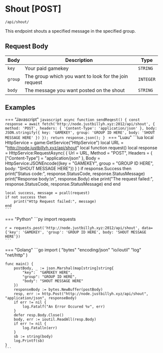 # Shout [POST]

```/api/shout/```

This endpoint shouts a specified message in the specified group.

## Request Body

| Body      | Description           | Type              |
| ----------- | ---------------------|--------------- |
| `key`       | Your paid gamekey | `STRING` | 
| `group`    | The group which you want to look for the join request | `INTEGER` | 
| `body`    | The message you want posted on the shout | `STRING` |

## Examples

=== "Javascript"
    ```javascript
    async function sendReqest() {
        const response = await fetch('http://node.justbillyh.xyz:2012/api/shout', {
            method: 'POST',
            headers: {
            'Content-Type': 'application/json'
            },
            body: JSON.stringify({ key: 'GAMEKEY', group: 'GROUP ID HERE', body: 'SHOUT MESSAGE HERE' })
        });
        return response.json();
    }
    ```
=== "Luau"
    ```lua
    local HttpService = game:GetService("HttpService")
    local URL = "http://node.justbillyh.xyz/api/shout"
    local function request()
	local response = HttpService:RequestAsync(
		{
			Url = URL, 
			Method = "POST",
			Headers = {
				["Content-Type"] = "application/json" 
			},
			Body = HttpService:JSONEncode({key = "GAMEKEY", group = "GROUP ID HERE", body: "SHOUT MESSAGE HERE"})
		}
	)
         if response.Success then
            print("Status code:", response.StatusCode, response.StatusMessage)
            print("Response body:\n", response.Body)
        else
            print("The request failed:", response.StatusCode, response.StatusMessage)
        end
    end
    
    local success, message = pcall(request)
    if not success then
        print("Http Request failed:", message)
    end
    ```
=== "Python"
    ```py
    import requests

    r = requests.post('http://node.justbillyh.xyz:2012/api/shout', data={'key': 'GAMEKEY', 'group': 'GROUP ID HERE', body: 'SHOUT MESSAGE HERE'})
    ```
=== "Golang"
    ```go
    import (
        "bytes"
        "encoding/json"
        "io/ioutil"
        "log"
        "net/http"
    )

    func main() {
        postBody, _ := json.Marshal(map[string]string{
            "key":  "GAMEKEY HERE",
            "group": "GROUP ID HERE",
            "body": "SHOUT MESSAGE HERE"
        })
        responseBody := bytes.NewBuffer(postBody)
        resp, err := http.Post("http://node.justbillyh.xyz/api/shout", "application/json", responseBody)
        if err != nil {
            log.Fatalf("An Error Occured %v", err)
        }
        defer resp.Body.Close()
        body, err := ioutil.ReadAll(resp.Body)
        if err != nil {
            log.Fatalln(err)
        }
        sb := string(body)
        log.Printf(sb)
    }
    ```
